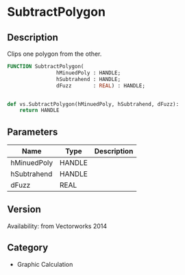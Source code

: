 # SubtractPolygon

## Description
Clips one polygon from the other.

```pascal
FUNCTION SubtractPolygon(
				hMinuedPoly : HANDLE;
				hSubtrahend : HANDLE;
				dFuzz       : REAL) : HANDLE;
```

```python

def vs.SubtractPolygon(hMinuedPoly, hSubtrahend, dFuzz):
    return HANDLE
```

## Parameters
|Name|Type|Description|
|---|---|---|
|hMinuedPoly|HANDLE||
|hSubtrahend|HANDLE||
|dFuzz|REAL||

## Version
Availability: from Vectorworks 2014
## Category
* Graphic Calculation

